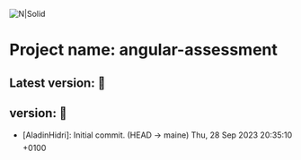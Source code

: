 ![N|Solid](https://media-exp1.licdn.com/dms/image/C510BAQE21IoXP9yPYw/company-logo_200_200/0?e=2159024400&v=beta&t=0uhJ81EqlzI5fsk_9AeBSaPu9S8WmyvGiEWxKWFioP4)
# Project name: angular-assessment
## Latest version:   :rocket:
## version:   :rocket:

* [AladinHidri]: Initial commit. (HEAD -> maine) Thu, 28 Sep 2023 20:35:10 +0100
